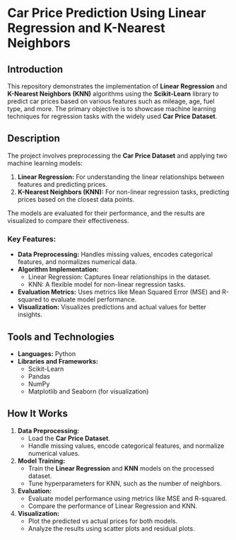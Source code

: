 # Car Price Prediction Using Linear Regression and K-Nearest Neighbors

## Introduction
This repository demonstrates the implementation of **Linear Regression** and **K-Nearest Neighbors (KNN)** algorithms using the **Scikit-Learn** library to predict car prices based on various features such as mileage, age, fuel type, and more. The primary objective is to showcase machine learning techniques for regression tasks with the widely used **Car Price Dataset**.

## Description
The project involves preprocessing the **Car Price Dataset** and applying two machine learning models:
1. **Linear Regression:** For understanding the linear relationships between features and predicting prices.
2. **K-Nearest Neighbors (KNN):** For non-linear regression tasks, predicting prices based on the closest data points.

The models are evaluated for their performance, and the results are visualized to compare their effectiveness.

### Key Features:
- **Data Preprocessing:** Handles missing values, encodes categorical features, and normalizes numerical data.
- **Algorithm Implementation:** 
  - Linear Regression: Captures linear relationships in the dataset.
  - KNN: A flexible model for non-linear regression tasks.
- **Evaluation Metrics:** Uses metrics like Mean Squared Error (MSE) and R-squared to evaluate model performance.
- **Visualization:** Visualizes predictions and actual values for better insights.

## Tools and Technologies
- **Languages:** Python
- **Libraries and Frameworks:**
  - Scikit-Learn
  - Pandas
  - NumPy
  - Matplotlib and Seaborn (for visualization)

## How It Works
1. **Data Preprocessing:**
   - Load the **Car Price Dataset**.
   - Handle missing values, encode categorical features, and normalize numerical values.
2. **Model Training:**
   - Train the **Linear Regression** and **KNN** models on the processed dataset.
   - Tune hyperparameters for KNN, such as the number of neighbors.
3. **Evaluation:**
   - Evaluate model performance using metrics like MSE and R-squared.
   - Compare the performance of Linear Regression and KNN.
4. **Visualization:**
   - Plot the predicted vs actual prices for both models.
   - Analyze the results using scatter plots and residual plots.
